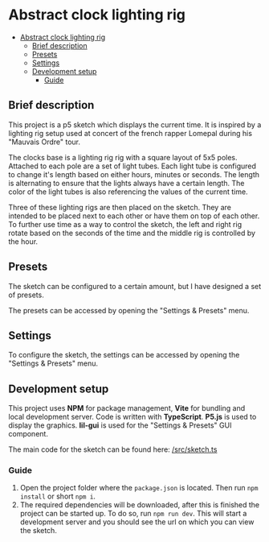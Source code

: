 # Abstract clock lighting rig

- [Abstract clock lighting rig](#abstract-clock-lighting-rig)
  - [Brief description](#brief-description)
  - [Presets](#presets)
  - [Settings](#settings)
  - [Development setup](#development-setup)
    - [Guide](#guide)


## Brief description

This project is a p5 sketch which displays the current time. It is inspired by a lighting rig setup used at concert of the french rapper Lomepal during his "Mauvais Ordre" tour.

The clocks base is a lighting rig rig with a square layout of 5x5 poles. Attached to each pole are a set of light tubes. Each light tube is configured to change it's length based on either hours, minutes or seconds. The length is alternating to ensure that the lights always have a certain length. The color of the light tubes is also referencing the values of the current time.

Three of these lighting rigs are then placed on the sketch. They are intended to be placed next to each other or have them on top of each other. To further use time as a way to control the sketch, the left and right rig rotate based on the seconds of the time and the middle rig is controlled by the hour.

## Presets

The sketch can be configured to a certain amount, but I have designed a set of presets.

The presets can be accessed by opening the "Settings & Presets" menu.

## Settings

To configure the sketch, the settings can be accessed by opening the "Settings & Presets" menu.

## Development setup

This project uses **NPM** for package management, **Vite** for bundling and local development server. Code is written with **TypeScript**. **P5.js** is used to display the graphics. **lil-gui** is used for the "Settings & Presets" GUI component.

The main code for the sketch can be found here: [/src/sketch.ts](src/sketch.ts)

### Guide

1. Open the project folder where the `package.json` is located. Then run `npm install` or short `npm i`.
2. The required dependencies will be downloaded, after this is finished the project can be started up. To do so, run `npm run dev`. This will start a development server and you should see the url on which you can view the sketch.